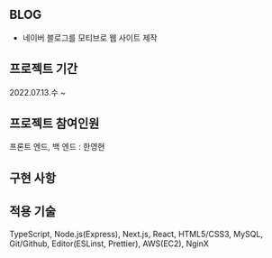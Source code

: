 ## BLOG

- 네이버 블로그를 모티브로 웹 사이트 제작

## 프로젝트 기간

2022.07.13.수 ~

## 프로젝트 참여인원

프론트 엔드, 백 엔드 : 한영현

## 구현 사항

## 적용 기술
TypeScript, Node.js(Express), Next.js, React, HTML5/CSS3, MySQL, Git/Github, Editor(ESLinst, Prettier), AWS(EC2), NginX

